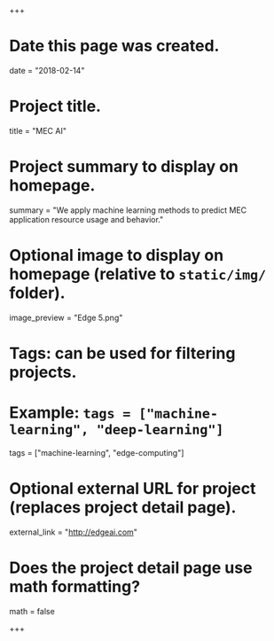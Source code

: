 +++
# Date this page was created.
date = "2018-02-14"

# Project title.
title = "MEC AI"

# Project summary to display on homepage.
summary = "We apply machine learning methods to predict MEC application resource usage and behavior."

# Optional image to display on homepage (relative to `static/img/` folder).
image_preview = "Edge 5.png"

# Tags: can be used for filtering projects.
# Example: `tags = ["machine-learning", "deep-learning"]`
tags = ["machine-learning", "edge-computing"]

# Optional external URL for project (replaces project detail page).
external_link = "http://edgeai.com"

# Does the project detail page use math formatting?
math = false

+++

